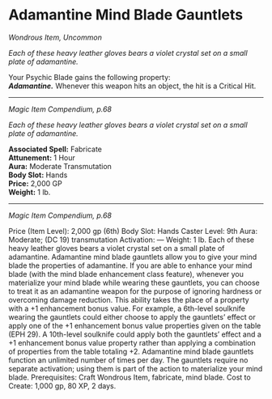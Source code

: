 # Adamantine Mind Blade Gauntlets
*Wondrous Item, Uncommon*

*Each of these heavy leather gloves bears a violet crystal set on a small plate of adamantine.*

Your Psychic Blade gains the following property:  
***Adamantine.*** Whenever this weapon hits an object, the hit is a Critical Hit.




---
*Magic Item Compendium, p.68*

*Each of these heavy leather gloves bears a violet crystal set on a small plate of adamantine.*

**Associated Spell:** Fabricate  
**Attunement:** 1 Hour  
**Aura:** Moderate Transmutation  
**Body Slot:** Hands  
**Price:** 2,000 GP  
**Weight:** 1 lb.


---
*Magic Item Compendium, p.68*

Price (Item Level): 2,000 gp (6th)
Body Slot: Hands
Caster Level: 9th
Aura: Moderate; (DC 19) transmutation
Activation: —
Weight: 1 lb.
Each of these heavy leather gloves bears a violet
crystal set on a small plate of adamantine.
Adamantine mind blade gauntlets allow you
to give your mind blade the properties of
adamantine. If you are able to enhance
your mind blade (with the mind blade
enhancement class feature), whenever
you materialize your mind blade while
wearing these gauntlets, you can choose
to treat it as an adamantine weapon for the
purpose of ignoring hardness or overcoming
damage reduction. This ability takes
the place of a property with a +1 enhancement
bonus value.
For example, a 6th-level soulknife
wearing the gauntlets could either choose
to apply the gauntlets’ effect or apply
one of the +1 enhancement bonus value
properties given on the table (EPH 29). A
10th-level soulknife could apply both the
gauntlets’ effect and a +1 enhancement
bonus value property rather than applying
a combination of properties from the
table totaling +2.
Adamantine mind blade gauntlets function
an unlimited number of times per
day. The gauntlets require no separate
activation; using them is part of the action
to materialize your mind blade.
Prerequisites: Craft Wondrous Item, fabricate,
mind blade.
Cost to Create: 1,000 gp, 80 XP, 2 days.